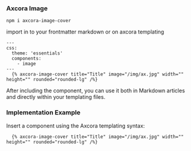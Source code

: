 ### Axcora Image

```
npm i axcora-image-cover
```

import in to your frontmatter markdown or on axcora templating
```
---
css:
  theme: 'essentials'
  components:
    - image
---
  {% axcora-image-cover title="Title" image="/img/ax.jpg" width="" height="" rounded="rounded-lg" /%}
```

After including the component, you can use it both in Markdown articles and directly within your templating files.

### Implementation Example
Insert a component using the Axcora templating syntax:

```
  {% axcora-image-cover title="Title" image="/img/ax.jpg" width="" height="" rounded="rounded-lg" /%}
```
